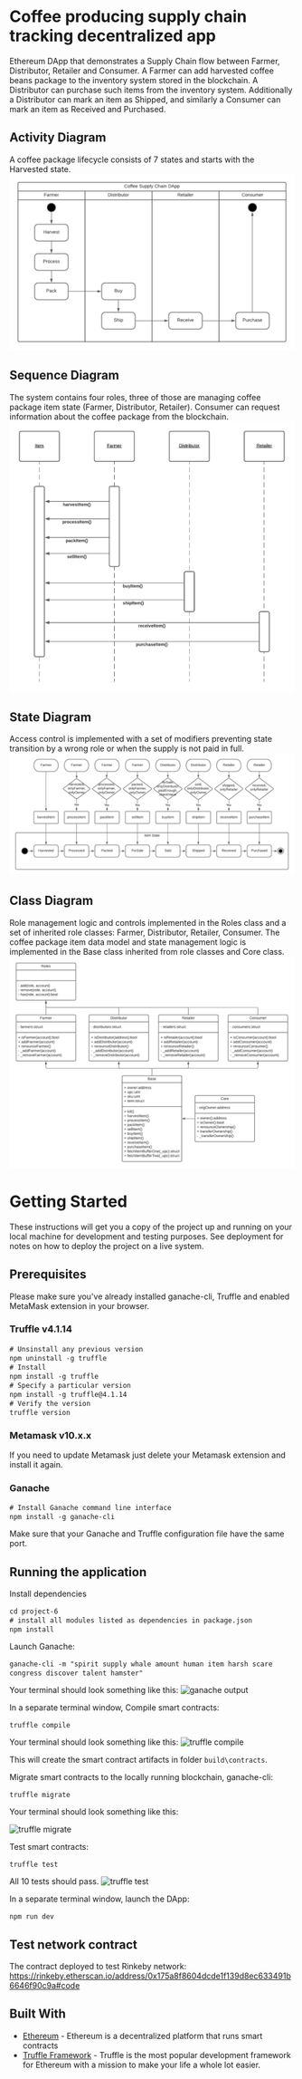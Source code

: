 # Coffee producing supply chain tracking decentralized app

Ethereum DApp that demonstrates a Supply Chain flow between Farmer, Distributor, Retailer and Consumer. A Farmer can add harvested coffee beans package to the inventory system stored in the blockchain. A Distributor can purchase such items from the inventory system. Additionally a Distributor can mark an item as Shipped, and similarly a Consumer can mark an item as Received and Purchased.

## Activity Diagram
A coffee package lifecycle consists of 7 states and starts with the Harvested state.
![activity diagram](images/ActivityDiagram.png)
## Sequence Diagram
The system contains four roles, three of those are managing coffee package item state (Farmer, Distributor, Retailer). Consumer can request information about the coffee package from the blockchain.
![sequence diagram](images/SequenceDiagram.png)
## State Diagram
Access control is implemented with a set of modifiers preventing state transition by a wrong role or when the supply is not paid in full.
![state diagram](images/StateDiagram.png)
## Class Diagram
Role management logic and controls implemented in the Roles class and a set of inherited role classes: Farmer, Distributor, Retailer, Consumer. The coffee package item data model and state management logic is implemented in the Base class inherited from role classes and Core class.
![activity diagram](images/ClassDiagram.png)

# Getting Started

These instructions will get you a copy of the project up and running on your local machine for development and testing purposes. See deployment for notes on how to deploy the project on a live system.

## Prerequisites

Please make sure you've already installed ganache-cli, Truffle and enabled MetaMask extension in your browser.

### Truffle v4.1.14
```
# Unsinstall any previous version
npm uninstall -g truffle
# Install
npm install -g truffle
# Specify a particular version
npm install -g truffle@4.1.14
# Verify the version
truffle version
```

### Metamask v10.x.x
If you need to update Metamask just delete your Metamask extension and install it again.

### Ganache
```
# Install Ganache command line interface
npm install -g ganache-cli
```
Make sure that your Ganache and Truffle configuration file have the same port.


## Running the application
Install dependencies
```
cd project-6
# install all modules listed as dependencies in package.json
npm install
```
Launch Ganache:
```
ganache-cli -m "spirit supply whale amount human item harsh scare congress discover talent hamster"
```

Your terminal should look something like this:
![ganache output](images/ganache-cli.png)

In a separate terminal window, Compile smart contracts:
```
truffle compile
```

Your terminal should look something like this:
![truffle compile](images/truffle_compile.png)

This will create the smart contract artifacts in folder ```build\contracts```.

Migrate smart contracts to the locally running blockchain, ganache-cli:

```
truffle migrate
```
Your terminal should look something like this:

![truffle migrate](images/truffle_migrate.png)

Test smart contracts:
```
truffle test
```

All 10 tests should pass.
![truffle test](images/truffle_test.png)

In a separate terminal window, launch the DApp:
```
npm run dev
```

## Test network contract
The contract deployed to test Rinkeby network:
https://rinkeby.etherscan.io/address/0x175a8f8604dcde1f139d8ec633491b6646f90c9a#code

## Built With

* [Ethereum](https://www.ethereum.org/) - Ethereum is a decentralized platform that runs smart contracts
* [Truffle Framework](http://truffleframework.com/) - Truffle is the most popular development framework for Ethereum with a mission to make your life a whole lot easier.